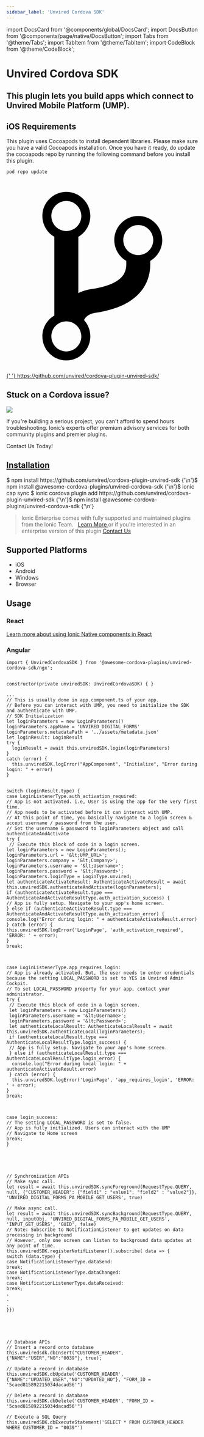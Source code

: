 ```yaml
---
sidebar_label: 'Unvired Cordova SDK'
---
```


import DocsCard from '@components/global/DocsCard';
import DocsButton from '@components/page/native/DocsButton';
import Tabs from '@theme/Tabs';
import TabItem from '@theme/TabItem';
import CodeBlock from '@theme/CodeBlock';

# Unvired Cordova SDK

## This plugin lets you build apps which connect to Unvired Mobile Platform (UMP).

## iOS Requirements

This plugin uses Cocoapods to install dependent libraries. Please make sure you have a valid Cocoapods installation.
Once you have it ready, do update the cocoapods repo by running the following command before you install this plugin.

```
pod repo update
```

<p>
  <a href="https://github.com/unvired/cordova-plugin-unvired-sdk/" target="_blank" rel="noopener" className="git-link">
    <svg viewBox="0 0 512 512">
      <path d="M416 160c0-35.3-28.7-64-64-64s-64 28.7-64 64c0 23.7 12.9 44.3 32 55.4v8.6c0 19.9-7.8 33.7-25.3 44.9-15.4 9.8-38.1 17.1-67.5 21.5-14 2.1-25.7 6-35.2 10.7V151.4c19.1-11.1 32-31.7 32-55.4 0-35.3-28.7-64-64-64S96 60.7 96 96c0 23.7 12.9 44.3 32 55.4v209.2c-19.1 11.1-32 31.7-32 55.4 0 35.3 28.7 64 64 64s64-28.7 64-64c0-16.6-6.3-31.7-16.7-43.1 1.9-4.9 9.7-16.3 29.4-19.3 38.8-5.8 68.9-15.9 92.3-30.8 36-22.8 55-57 55-98.8v-8.6c19.1-11.1 32-31.7 32-55.4zM160 56c22.1 0 40 17.9 40 40s-17.9 40-40 40-40-17.9-40-40 17.9-40 40-40zm0 400c-22.1 0-40-17.9-40-40s17.9-40 40-40 40 17.9 40 40-17.9 40-40 40zm192-256c-22.1 0-40-17.9-40-40s17.9-40 40-40 40 17.9 40 40-17.9 40-40 40z"></path>
    </svg>{' '}
    https://github.com/unvired/cordova-plugin-unvired-sdk/
  </a>
</p>

<h2>Stuck on a Cordova issue?</h2>
<DocsCard
  className="cordova-ee-card"
  header="Don't waste precious time on plugin issues."
  href="https://ionicframework.com/sales?product_of_interest=Ionic%20Native"
>
  <div>
    <img src="/docs/icons/native-cordova-bot.png" class="cordova-ee-img" />
    <p>
      If you're building a serious project, you can't afford to spend hours troubleshooting. Ionic’s experts offer
      premium advisory services for both community plugins and premier plugins.
    </p>
    <DocsButton className="native-ee-detail">Contact Us Today!</DocsButton>
  </div>
</DocsCard>

<h2 id="installation">
  <a href="#installation">Installation</a>
</h2>
<Tabs
  groupId="runtime"
  defaultValue="Capacitor"
  values={[
    { value: 'Capacitor', label: 'Capacitor' },
    { value: 'Cordova', label: 'Cordova' },
    { value: 'Enterprise', label: 'Enterprise' },
  ]}
>
  <TabItem value="Capacitor">
    <CodeBlock className="language-shell">
      $ npm install https://github.com/unvired/cordova-plugin-unvired-sdk {'\n'}$ npm install
      @awesome-cordova-plugins/unvired-cordova-sdk {'\n'}$ ionic cap sync
    </CodeBlock>
  </TabItem>
  <TabItem value="Cordova">
    <CodeBlock className="language-shell">
      $ ionic cordova plugin add https://github.com/unvired/cordova-plugin-unvired-sdk {'\n'}$ npm install
      @awesome-cordova-plugins/unvired-cordova-sdk {'\n'}
    </CodeBlock>
  </TabItem>
  <TabItem value="Enterprise">
    <blockquote>
      Ionic Enterprise comes with fully supported and maintained plugins from the Ionic Team. &nbsp;
      <a class="btn" href="https://ionic.io/docs/premier-plugins">
        Learn More
      </a> or if you're interested in an enterprise version of this plugin <a
        class="btn"
        href="https://ionicframework.com/sales?product_of_interest=Ionic%20Enterprise%20Engine"
      >
        Contact Us
      </a>
    </blockquote>
  </TabItem>
</Tabs>

## Supported Platforms

- iOS
- Android
- Windows
- Browser

## Usage

### React

[Learn more about using Ionic Native components in React](../native-community.md#react)

### Angular

```tsx
import { UnviredCordovaSDK } from '@awesome-cordova-plugins/unvired-cordova-sdk/ngx';


constructor(private unviredSDK: UnviredCordovaSDK) { }

...
// This is usually done in app.component.ts of your app.
// Before you can interact with UMP, you need to initialize the SDK and authenticate with UMP.
// SDK Initialization
let loginParameters = new LoginParameters()
loginParameters.appName = 'UNVIRED_DIGITAL_FORMS'
loginParameters.metadataPath = '../assets/metadata.json'
let loginResult: LoginResult
try {
  loginResult = await this.unviredSDK.login(loginParameters)
}
catch (error) {
  this.unviredSDK.logError("AppComponent", "Initialize", "Error during login: " + error)
}


switch (loginResult.type) {
case LoginListenerType.auth_activation_required:
// App is not activated. i.e, User is using the app for the very first time.
// App needs to be activated before it can interact with UMP.
// At this point of time, you basically navigate to a login screen & accept username / password from the user.
// Set the username & password to loginParameters object and call authenticateAndActivate
try {
 // Execute this block of code in a login screen.
let loginParameters = new LoginParameters();
loginParameters.url = '&lt;UMP_URL>';
loginParameters.company = '&lt;Company>';
loginParameters.username = '&lt;Username>';
loginParameters.password = '&lt;Password>';
loginParameters.loginType = LoginType.unvired;
let authenticateActivateResult: AuthenticateActivateResult = await this.unviredSDK.authenticateAndActivate(loginParameters);
if (authenticateActivateResult.type === AuthenticateAndActivateResultType.auth_activation_success) {
// App is fully setup. Navigate to your app's home screen.
} else if (authenticateActivateResult.type === AuthenticateAndActivateResultType.auth_activation_error) {
console.log("Error during login: " + authenticateActivateResult.error)
} catch (error) {
this.unviredSDK.logError('LoginPage', 'auth_activation_required', 'ERROR: ' + error);
}
break;



case LoginListenerType.app_requires_login:
// App is already activated. But, the user needs to enter credentials because the setting LOCAL_PASSWORD is set to YES in Unvired Admin Cockpit.
// To set LOCAL_PASSWORD property for your app, contact your administrator.
try {
 // Execute this block of code in a login screen.
 let loginParameters = new LoginParameters()
 loginParameters.username = '&lt;Username>';
 loginParameters.password = '&lt;Password>';
 let authenticateLocalResult: AuthenticateLocalResult = await this.unviredSDK.authenticateLocal(loginParameters);
 if (authenticateLocalResult.type === AuthenticateLocalResultType.login_success) {
 // App is fully setup. Navigate to your app's home screen.
 } else if (authenticateLocalResult.type === AuthenticateLocalResultType.login_error) {
  console.log("Error during local login: " + authenticateActivateResult.error)
 } catch (error) {
  this.unviredSDK.logError('LoginPage', 'app_requires_login', 'ERROR: ' + error);
}
break;



case login_success:
// The setting LOCAL_PASSWORD is set to false.
// App is fully initialized. Users can interact with the UMP
// Navigate to Home screen
break;
}





// Synchronization APIs
// Make sync call.
let result = await this.unviredSDK.syncForeground(RequestType.QUERY, null, {"CUSTOMER_HEADER": {"field1" : "value1", "field2" : "value2"}}, 'UNVIRED_DIGITAL_FORMS_PA_MOBILE_GET_USERS', true)

// Make async call.
let result = await this.unviredSDK.syncBackground(RequestType.QUERY, null, inputObj, 'UNVIRED_DIGITAL_FORMS_PA_MOBILE_GET_USERS', 'INPUT_GET_USERS', 'GUID', false)
// Note: Subscribe to NotificationListener to get updates on data processing in background
// However, only one screen can listen to background data updates at any point of time.
this.unviredSDK.registerNotifListener().subscribe( data => {
switch (data.type) {
case NotificationListenerType.dataSend:
break;
case NotificationListenerType.dataChanged:
break;
case NotificationListenerType.dataReceived:
break;
.
.
.
}})





// Database APIs
// Insert a record onto database
this.unviredsdk.dbInsert("CUSTOMER_HEADER", {"NAME":"USER","NO":"0039"}, true);

// Update a record in database
this.unviredSDK.dbUpdate('CUSTOMER_HEADER', {"NAME":"UPDATED_USER","NO":"UPDATED_NO"}, "FORM_ID = '5caed815892215034dacad56'")

// Delete a record in database
this.unviredSDK.dbDelete('CUSTOMER_HEADER', "FORM_ID = '5caed815892215034dacad56'")

// Execute a SQL Query
this.unviredSDK.dbExecuteStatement('SELECT * FROM CUSTOMER_HEADER WHERE CUSTOMER_ID = "0039"')

```
